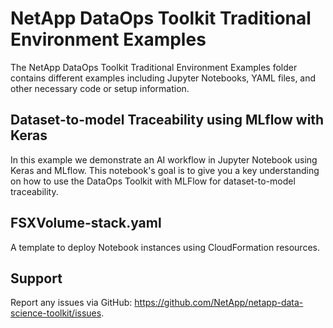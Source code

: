 NetApp DataOps Toolkit Traditional Environment Examples
=========

The NetApp DataOps Toolkit Traditional Environment Examples folder contains different examples including Jupyter Notebooks, YAML files, and other necessary code or setup information.

## Dataset-to-model Traceability using MLflow with Keras

In this example we demonstrate an AI workflow in Jupyter Notebook using Keras and MLflow. This notebook's goal is to give you a key understanding on how to use the DataOps Toolkit with MLFlow for dataset-to-model traceability.

## FSXVolume-stack.yaml

A template to deploy Notebook instances using CloudFormation resources.

## Support

Report any issues via GitHub: https://github.com/NetApp/netapp-data-science-toolkit/issues.
